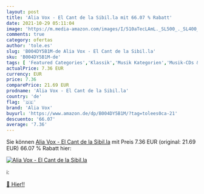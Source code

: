 ```yaml
---
layout: post
title: 'Alia Vox - El Cant de la Sibil.la mit 66.07 % Rabatt'
date: 2021-10-29 05:11:04
image: 'https://m.media-amazon.com/images/I/510aTecLAmL._SL500_._SL400_.jpg'
comments: true
category: ofertas
author: 'tole.es'
slug: 'B004DY5B1M-de Alia Vox - El Cant de la Sibil.la'
sku: 'B004DY5B1M-de'
tags: [ 'Featured Categories','Klassik','Musik Kategorien','Musik-CDs & Vinyl','Oper, Operette & Lied','Super-Audio-CD','alia vox', ]
actualPrice: 7.36 EUR
currency: EUR
price: 7.36
comparePrice: 21.69 EUR
prodname: 'Alia Vox - El Cant de la Sibil.la'
country: 'de'
flag: '🇩🇪'
brand: 'Alia Vox'
buyurl: 'https://www.amazon.de/dp/B004DY5B1M/?tag=tolees0ca-21'
descuento: '66.07'
average: '7.36'
---
```


Sie können [Alia Vox - El Cant de la Sibil.la](https://www.amazon.de/dp/B004DY5B1M/?tag=tolees0ca-21) mit Preis 7.36 EUR (original: 21.69 EUR) 66.07 % Rabatt hier:

[![Alia Vox - El Cant de la Sibil.la](https://m.media-amazon.com/images/I/510aTecLAmL._SL500_._SL400_.jpg)](https://www.amazon.de/dp/B004DY5B1M/?tag=tolees0ca-21)

ℹ️:


[🛒 Hier!!](https://www.amazon.de/dp/B004DY5B1M/?tag=tolees0ca-21)
